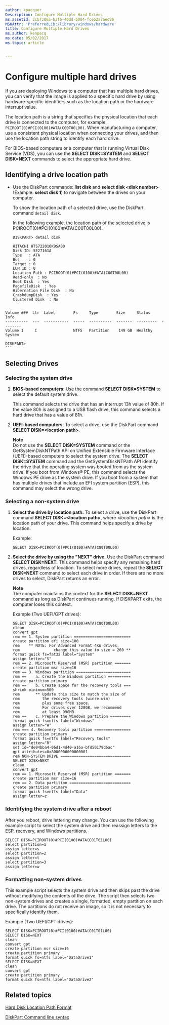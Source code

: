 ```yaml
---
author: kpacquer
Description: Configure Multiple Hard Drives
ms.assetid: 2cb7386a-b3f6-40dd-b084-fce52a7aed9b
MSHAttr: 'PreferredLib:/library/windows/hardware'
title: Configure Multiple Hard Drives
ms.author: kenpacq
ms.date: 05/02/2017
ms.topic: article


---
```


# Configure multiple hard drives


If you are deploying Windows to a computer that has multiple hard drives, you can verify that the image is applied to a specific hard drive by using hardware-specific identifiers such as the location path or the hardware interrupt value.

The location path is a string that specifies the physical location that each drive is connected to the computer, for example: `PCIROOT(0)#PCI(0100)#ATA(C00T00L00)`. When manufacturing a computer, use a consistent physical location when connecting your drives, and then use the location path string to identify each hard drive.

For BIOS-based computers or a computer that is running Virtual Disk Service (VDS), you can use the **SELECT DISK=SYSTEM** and **SELECT DISK=NEXT** commands to select the appropriate hard drive.


## <span id="IdentifyingDiskLocationPath"></span><span id="identifyingdisklocationpath"></span><span id="IDENTIFYINGDISKLOCATIONPATH"></span>Identifying a drive location path


-   Use the DiskPart commands: **list disk** and **select disk &lt;disk number&gt;** (Example: **select disk 1**) to navigate between the drives on your computer.

    To show the location path of a selected drive, use the DiskPart command `detail disk`.

    In the following example, the location path of the selected drive is PCIROOT(0)\#PCI(0100)\#ATA(C00T00L00).

    ```
    DISKPART> detail disk

    HITACHI HTS722016K9SA00
    Disk ID: 5E27161A
    Type   : ATA
    Bus    : 0
    Target : 0
    LUN ID : 0
    Location Path : PCIROOT(0)#PCI(0100)#ATA(C00T00L00)
    Read-only  : No
    Boot Disk  : Yes
    PagefileDisk  : Yes
    Hibernation File Disk  : No
    CrashdumpDisk  : Yes
    Clustered Disk  : No


~~~
Volume ###  Ltr  Label        Fs     Type        Size     Status     Info
----------  ---  -----------  -----  ----------  -------  ---------  --------
Volume 1     C                NTFS   Partition    149 GB  Healthy    System

DISKPART>
```
~~~

## <span id="Selecting_Drives"></span><span id="selecting_drives"></span><span id="SELECTING_DRIVES"></span>Selecting Drives


### <span id="SelectingSystemDisk"></span><span id="selectingsystemdisk"></span><span id="SELECTINGSYSTEMDISK"></span>Selecting the system drive


1.  **BIOS-based computers**: Use the command **SELECT DISK=SYSTEM** to select the default system drive.

    This command selects the drive that has an interrupt 13h value of 80h. If the value 80h is assigned to a USB flash drive, this command selects a hard drive that has a value of 81h.

2.  **UEFI-based computers**: To select a drive, use the DiskPart command **SELECT DISK=&lt;location path&gt;**.

    **Note**  
    Do not use the **SELECT DISK=SYSTEM** command or the GetSystemDiskNTPath API on Unified Extensible Firmware Interface (UEFI)-based computers to select the system drive. The **SELECT DISK=SYSTEM** command and the GetSystemDiskNTPath API identify the drive that the operating system was booted from as the system drive. If you boot from Windows® PE, this command selects the Windows PE drive as the system drive. If you boot from a system that has multiple drives that include an EFI system partition (ESP), this command may select the wrong drive.



### <span id="SelectingNonSystemDisks"></span><span id="selectingnonsystemdisks"></span><span id="SELECTINGNONSYSTEMDISKS"></span>Selecting a non-system drive


1.  **Select the drive by location path.** To select a drive, use the DiskPart command **SELECT DISK=&lt;location path&gt;**, where &lt;*location path*&gt; is the location path of your drive. This command helps specify a drive by location.

    Example:

    ```
    SELECT DISK=PCIROOT(0)#PCI(0100)#ATA(C00T00L00)
    ```

2.  **Select the drive by using the "NEXT" drive.** Use the DiskPart command **SELECT DISK=NEXT**. This command helps specify any remaining hard drives, regardless of location. To select more drives, repeat the **SELECT DISK=NEXT** command to select each drive in order. If there are no more drives to select, DiskPart returns an error.

    **Note**  
    The computer maintains the context for the **SELECT DISK=NEXT** command as long as DiskPart continues running. If DISKPART exits, the computer loses this context.

    Example (Two UEFI/GPT drives):

    ```
    SELECT DISK=PCIROOT(0)#PCI(0100)#ATA(C00T00L00)
    clean
    convert gpt
    rem == 1. System partition =========================
    create partition efi size=100
    rem    ** NOTE: For Advanced Format 4Kn drives,
    rem               change this value to size = 260 ** 
    format quick fs=fat32 label="System"
    assign letter="S"
    rem == 2. Microsoft Reserved (MSR) partition =======
    create partition msr size=16
    rem == 3. Windows partition ========================
    rem ==    a. Create the Windows partition ==========
    create partition primary 
    rem ==    b. Create space for the recovery tools ===
    shrink minimum=500
    rem       ** Update this size to match the size of
    rem          the recovery tools (winre.wim)
    rem          plus some free space.
    rem          For drives over 128GB, we recommend
    rem          at least 990MB.
    rem ==    c. Prepare the Windows partition ========= 
    format quick fs=ntfs label="Windows"
    assign letter="W"
    rem === 4. Recovery tools partition ================
    create partition primary
    format quick fs=ntfs label="Recovery tools"
    assign letter="R"
    set id="de94bba4-06d1-4d40-a16a-bfd50179d6ac"
    gpt attributes=0x8000000000000001
    rem NON-SYSTEM DRIVE ===============================
    SELECT DISK=NEXT
    clean
    convert gpt
    rem == 1. Microsoft Reserved (MSR) partition =======
    create partition msr size=16
    rem == 2. Data partition ===========================
    create partition primary
    format quick fs=ntfs label="Data"
    assign letter=z
    ```

### <span id="ExampleIdentifyingSystemDiskAfterReboot"></span><span id="exampleidentifyingsystemdiskafterreboot"></span><span id="EXAMPLEIDENTIFYINGSYSTEMDISKAFTERREBOOT"></span>Identifying the system drive after a reboot

After you reboot, drive lettering may change. You can use the following example script to select the system drive and then reassign letters to the ESP, recovery, and Windows partitions.

```
SELECT DISK=PCIROOT(0)#PCI(0100)#ATA(C01T01L00)
select partition=1
assign letter=s
select partition=2
assign letter=t
select partition=3
assign letter=w
```

### <span id="ExampleFormattingNonSystemDisks"></span><span id="exampleformattingnonsystemdisks"></span><span id="EXAMPLEFORMATTINGNONSYSTEMDISKS"></span>Formatting non-system drives

This example script selects the system drive and then skips past the drive without modifying the contents of the drive. The script then selects two non-system drives and creates a single, formatted, empty partition on each drive. The partitions do not receive an image, so it is not necessary to specifically identify them.

Example (Two UEFI/GPT drives):

```
SELECT DISK=PCIROOT(0)#PCI(0100)#ATA(C01T01L00)
SELECT DISK=NEXT
clean
convert gpt
create partition msr size=16
create partition primary
format quick fs=ntfs label="DataDrive1"
SELECT DISK=NEXT
clean
convert gpt
create partition primary
format quick fs=ntfs label="DataDrive2"
```

## <span id="related_topics"></span>Related topics


[Hard Disk Location Path Format](hard-disk-location-path-format.md)

[DiskPart Command line syntax](http://go.microsoft.com/fwlink/?LinkId=128458)










